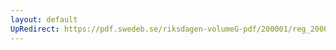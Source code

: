 ```yaml
---
layout: default
UpRedirect: https://pdf.swedeb.se/riksdagen-volumeG-pdf/200001/reg_200001/reg_200001_0282.pdf
---
```

